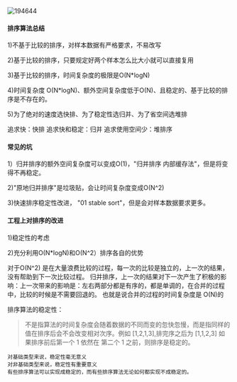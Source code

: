 ![194644](https://image.yuhaowin.com/2022/03/30/194644.png)

#### 排序算法总结

1)不基于比较的排序，对样本数据有严格要求，不易改写

2)基于比较的排序，只要规定好两个样本怎么比大小就可以直接复用

3)基于比较的排序，时间复杂度的极限是O(N*logN)

4)时间复杂度 O(N*logN)、额外空间复杂度低于O(N)、且稳定的、基于比较的排序是不存在的。

5)为了绝对的速度选快排、为了稳定性选归并、为了省空间选堆排

追求快：快排
追求快和稳定：归并
追求使用空间少：堆排序

#### 常见的坑

1）归并排序的额外空间复杂度可以变成O(1)，"归并排序 内部缓存法"，但是将变得不再稳定。

2)"原地归并排序"是垃圾贴，会让时间复杂度变成O(N^2)

3)快速排序稳定性改进， "01 stable sort"，但是会对样本数据要求更多。

#### 工程上对排序的改进

1)稳定性的考虑

2)充分利用O(N*logN)和O(N^2）排序各自的优势

对于O(N^2) 是在大量浪费比较的过程，每一次的比较是独立的，上一次的结果，没有帮助到下一次比较过程。
归并排序，上一次的结果对下一次产生了积极的影响：上一次带来的影响是：左右两部分都是有序的，都是单调的，在合并的过程中，比较的时候是不需要回退的。
也就是说合并的过程的时间复杂度是 O(N)的


排序算法的稳定性：
>不是指算法的时间复杂度会随着数据的不同而变的忽快忽慢，而是指同样的值在排序后会不会改变相对次序。例如 [1,2,1,3],排完序之后为 [1,1,2,3]
>如果排序前后第一个 1 依然在 第二个 1 之前，则排序是稳定的。

    对基础类型来说，稳定性毫无意义
    对非基础类型来说，稳定性有重要意义
    有些排序算法可以实现成稳定的，而有些排序算法无论如何都实现不成稳定的。